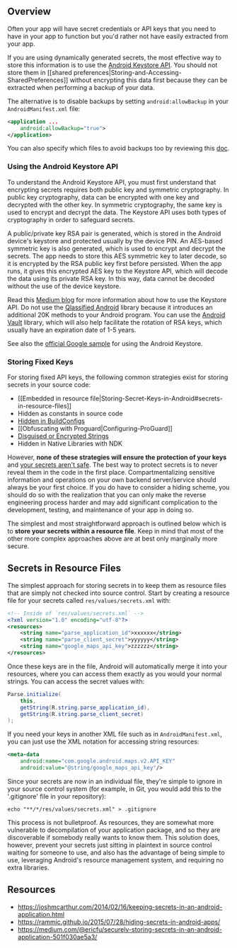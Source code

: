 ## Overview

Often your app will have secret credentials or API keys that you need to have in your app to function but you'd rather not have easily extracted from your app.  

If you are using dynamically generated secrets, the most effective way to store this information is to use the [Android Keystore API](https://developer.android.com/training/articles/keystore.html).  You should not store them in [[shared preferences|Storing-and-Accessing-SharedPreferences]] without encrypting this data first because they can be extracted when performing a backup of your data.  

The alternative is to disable backups by setting `android:allowBackup` in your `AndroidManifest.xml` file:

```xml
<application ...
    android:allowBackup="true">
</application>
```

You can also specify which files to avoid backups too by reviewing this [doc](https://developer.android.com/guide/topics/data/autobackup.html#Files).

### Using the Android Keystore API

To understand the Android Keystore API, you must first understand that encrypting secrets requires both public key and symmetric cryptography.  In public key cryptography, data can be encrypted with one key and decrypted with the other key.  In symmetric cryptography, the same key is used to encrypt and decrypt the data.   The Keystore API uses both types of cryptography in order to safeguard secrets.

A public/private key RSA pair is generated, which is stored in the Android device's keystore and protected usually by the device PIN.  An AES-based symmetric key is also generated, which is used to encrypt and decrypt the secrets.  The app needs to store this AES symmetric key to later decode, so it is encrypted by the RSA public key first before persisted.  When the app runs, it gives this encrypted AES key to the Keystore API, which will decode the data using its private RSA key.  In this way, data cannot be decoded without the use of the device keystore.

Read this [Medium blog](https://medium.com/@ericfu/securely-storing-secrets-in-an-android-application-501f030ae5a3) for more information about how to use the Keystore API.   Do not use the [Qlassified Android](https://github.com/Q42/Qlassified-Android) library because it introduces an additional 20K methods to your Android program.  You can use the [Android Vault](https://github.com/BottleRocketStudios/Android-Vault/tree/master/AndroidVault/vault/src/androidTest/java/com/bottlerocketstudios/vault) library, which will also help facilitate the rotation of RSA keys, which usually have an expiration date of 1-5 years.

See also the [official Google sample](https://github.com/googlesamples/android-BasicAndroidKeyStore) for using the Android Keystore.

### Storing Fixed Keys

For storing fixed API keys, the following common strategies exist for storing secrets in your source code:

 * [[Embedded in resource file|Storing-Secret-Keys-in-Android#secrets-in-resource-files]]
 * Hidden as constants in source code
 * [Hidden in BuildConfigs](http://www.rainbowbreeze.it/environmental-variables-api-key-and-secret-buildconfig-and-android-studio/)
 * [[Obfuscating with Proguard|Configuring-ProGuard]]
 * [Disguised or Encrypted Strings](https://developer.android.com/training/articles/keystore.html)
 * Hidden in Native Libraries with NDK

However, **none of these strategies will ensure the protection of your keys** and [your secrets aren't safe](https://rammic.github.io/2015/07/28/hiding-secrets-in-android-apps/). The best way to protect secrets is to never reveal them in the code in the first place. Compartmentalizing sensitive information and operations on your own backend server/service should always be your first choice. If you do have to consider a hiding scheme, you should do so with the realization that you can only make the reverse engineering process harder  and may add significant complication to the development, testing, and maintenance of your app in doing so.

The simplest and most straightforward approach is outlined below which is to **store your secrets within a resource file**. Keep in mind that most of the other more complex approaches above are at best only marginally more secure.

## Secrets in Resource Files

The simplest approach for storing secrets in to keep them as resource files that are simply not checked into source control. Start by creating a resource file for your secrets called `res/values/secrets.xml` with:

```xml
<!-- Inside of `res/values/secrets.xml` -->
<?xml version="1.0" encoding="utf-8"?>
<resources>
    <string name="parse_application_id">xxxxxx</string>
    <string name="parse_client_secret">yyyyyy</string>
    <string name="google_maps_api_key">zzzzzz</string>
</resources>
```

Once these keys are in the file, Android will automatically merge it into your resources, where you can access them exactly as you would your normal strings. You can access the secret values with:

```java
Parse.initialize(
    this, 
    getString(R.string.parse_application_id),
    getString(R.string.parse_client_secret)
);
```

If you need your keys in another XML file such as in `AndroidManifest.xml`, you can just use the XML notation for accessing string resources:

```xml
<meta-data
    android:name="com.google.android.maps.v2.API_KEY"
    android:value="@string/google_maps_api_key"/>
```

Since your secrets are now in an individual file, they're simple to ignore in your source control system (for example, in Git, you would add this to the '.gitignore' file in your repository):

```
echo "**/*/res/values/secrets.xml" > .gitignore
```

This process is not bulletproof. As resources, they are somewhat more vulnerable to decompilation of your application package, and so they are discoverable if somebody really wants to know them. This solution does, however, prevent your secrets just sitting in plaintext in source control waiting for someone to use, and also has the advantage of being simple to use, leveraging Android's resource management system, and requiring no extra libraries.

## Resources

* <https://joshmcarthur.com/2014/02/16/keeping-secrets-in-an-android-application.html>
* <https://rammic.github.io/2015/07/28/hiding-secrets-in-android-apps/>
* <https://medium.com/@ericfu/securely-storing-secrets-in-an-android-application-501f030ae5a3/>